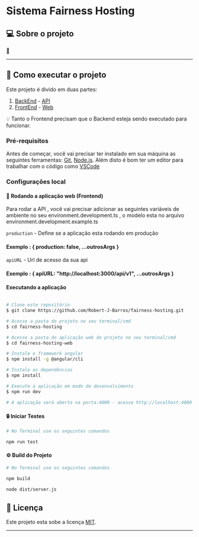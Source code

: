 
# Sistema Fairness Hosting



## 💻 Sobre o projeto

📲 


---

## 🚀 Como executar o projeto

Este projeto é divido em duas partes:
 1. [BackEnd]()  - [API]()
 2. [FrontEnd]() - [Web]()

💡 Tanto o Frontend precisam que o Backend esteja sendo executado para funcionar.

### Pré-requisitos

Antes de começar, você vai precisar ter instalado em sua máquina as seguintes ferramentas:
[Git](https://git-scm.com), [Node.js](https://nodejs.org/en/). 
Além disto é bom ter um editor para trabalhar com o código como [VSCode](https://code.visualstudio.com/)


### Configurações local

#### 🧭 Rodando a aplicação web (Frontend)

Para rodar a API , você vai precisar adicionar as seguintes variáveis de ambiente no seu environment.development.ts , o modelo esta no arquivo environment.development.example.ts

`production` - Define se a aplicação esta rodando em produção

#### Exemplo : { production: false, ...outrosArgs }

`apiURL` - Url de acesso da sua api

#### Exemplo : { apiURL: "http://localhost:3000/api/v1", ...outrosArgs } 

#### Executando a aplicação

```bash

# Clone este repositório
$ git clone https://github.com/Robert-J-Barros/fairness-hosting.git

# Acesse a pasta do projeto no seu terminal/cmd
$ cd fairness-hosting

# Acesse a pasta do aplicação web do projeto no seu terminal/cmd
$ cd fairness-hosting-web

# Instale o framework angular
$ npm install -g @angular/cli

# Instale as dependências
$ npm install

# Execute a aplicação em modo de desenvolvimento
$ npm run dev

# A aplicação será aberta na porta:4000 - acesse http://localhost:4000

```


#### 🔒  Iniciar Testes

```bash
# No Terminal use os seguintes comandos

npm run test
```

#### ⚙ Build do Projeto


```bash
# No Terminal use os seguintes comandos

npm build

node dist/server.js
```

## 📝 Licença

Este projeto esta sobe a licença [MIT](./LICENSE).

---
